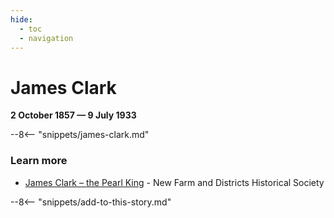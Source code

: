 ```yaml
---
hide:
  - toc
  - navigation 
---
```


# James Clark

**2 October 1857 — 9 July 1933**

--8<-- "snippets/james-clark.md"

### Learn more 

- [James Clark – the Pearl King](https://newfarmhistorical.org.au/james-clark-the-pearl-king/) - New Farm and Districts Historical Society

--8<-- "snippets/add-to-this-story.md"